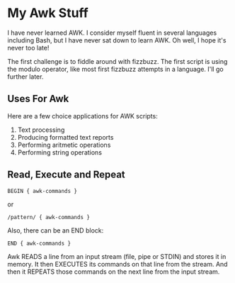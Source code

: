 # My Awk Stuff

I have never learned AWK.  I consider myself fluent in several languages including Bash, 
but I have never sat down to learn AWK.  Oh well, I hope it's never too late!

The first challenge is to fiddle around with fizzbuzz.  The first script is using the 
modulo operator, like most first fizzbuzz attempts in a language.  I'll go further later.

## Uses For Awk

Here are a few choice applications for AWK scripts:

1. Text processing
2. Producing formatted text reports
3. Performing aritmetic operations
4. Performing string operations

## Read, Execute and Repeat

```
BEGIN { awk-commands }
```
or
```
/pattern/ { awk-commands }
```
Also, there can be an END block:
```
END { awk-commands }
```

Awk READS a line from an input stream (file, pipe or STDIN) and stores it in memory.  It
then EXECUTES its commands on that line from the stream.  And then it REPEATS those commands
on the next line from the input stream.


